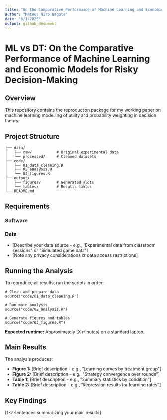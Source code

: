 ```yaml
---
title: "On the Comparative Performance of Machine Learning and Economic Models for Risky Decision-Making"
author: "Mateus Hiro Nagata"
date: "6/1/2025"
output: github_document
---
```


# ML vs DT: On the Comparative Performance of Machine Learning and Economic Models for Risky Decision-Making 

## Overview

This repository contains the reproduction package for my working paper on machine learning modelling of utility and probability weighting in decision theory.

## Project Structure

```
├── data/
│   ├── raw/           # Original experimental data
│   └── processed/     # Cleaned datasets
├── code/
│   ├── 01_data_cleaning.R
│   ├── 02_analysis.R
│   └── 03_figures.R
├── output/
│   ├── figures/       # Generated plots
│   └── tables/        # Results tables
└── README.md
```

## Requirements

### Software


### Data
- [Describe your data source - e.g., "Experimental data from classroom sessions" or "Simulated game data"]
- [Note any privacy considerations or data access restrictions]

## Running the Analysis

To reproduce all results, run the scripts in order:

```{r reproduction, eval=FALSE}
# Clean and prepare data
source("code/01_data_cleaning.R")

# Run main analysis
source("code/02_analysis.R") 

# Generate figures and tables
source("code/03_figures.R")
```

**Expected runtime:** Approximately [X minutes] on a standard laptop.

## Main Results

The analysis produces:
- **Figure 1:** [Brief description - e.g., "Learning curves by treatment group"]
- **Figure 2:** [Brief description - e.g., "Strategy convergence over rounds"]
- **Table 1:** [Brief description - e.g., "Summary statistics by condition"]
- **Table 2:** [Brief description - e.g., "Regression results for learning rates"]

## Key Findings

[1-2 sentences summarizing your main results]
